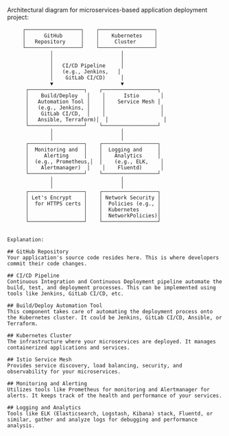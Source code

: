 Architectural diagram for microservices-based application deployment project:


         ┌──────────────────┐    ┌──────────────────┐
         │      GitHub      │    │    Kubernetes    │
         │   Repository     │    │     Cluster      │
         └──────────────────┘    └──────────────────┘
                  │                      │
                  │                      │
                  │   CI/CD Pipeline     │
                  │   (e.g., Jenkins,   │
                  │    GitLab CI/CD)     │
                  ▼                      ▼
          ┌──────────────────┐    ┌──────────────────┐
          │    Build/Deploy   │    │      Istio       │
          │   Automation Tool │    │    Service Mesh │
          │   (e.g., Jenkins, │    │                  │
          │    GitLab CI/CD,  │    │                  │
          │   Ansible, Terraform)│  │                  │
          └──────────────────┘    └──────────────────┘
                  │                      │
                  │                      │
          ┌──────────────────┐    ┌──────────────────┐
          │  Monitoring and  │    │  Logging and     │
          │     Alerting     │    │    Analytics     │
          │  (e.g., Prometheus,│  │    (e.g., ELK,    │
          │    Alertmanager)  │    │    Fluentd)      │
          └──────────────────┘    └──────────────────┘
                  │                      │
                  │                      │
          ┌──────────────────┐    ┌──────────────────┐
          │ Let's Encrypt    │    │ Network Security │
          │  for HTTPS certs │    │  Policies (e.g., │
          │                  │    │  Kubernetes      │
          │                  │    │  NetworkPolicies)│
          └──────────────────┘    └──────────────────┘
```

Explanation:

## GitHub Repository
Your application's source code resides here. This is where developers commit their code changes.

## CI/CD Pipeline
Continuous Integration and Continuous Deployment pipeline automate the build, test, and deployment processes. This can be implemented using tools like Jenkins, GitLab CI/CD, etc.

## Build/Deploy Automation Tool
This component takes care of automating the deployment process onto the Kubernetes cluster. It could be Jenkins, GitLab CI/CD, Ansible, or Terraform.

## Kubernetes Cluster
The infrastructure where your microservices are deployed. It manages containerized applications and services.

## Istio Service Mesh
Provides service discovery, load balancing, security, and observability for your microservices.

## Monitoring and Alerting
Utilizes tools like Prometheus for monitoring and Alertmanager for alerts. It keeps track of the health and performance of your services.

## Logging and Analytics
Tools like ELK (Elasticsearch, Logstash, Kibana) stack, Fluentd, or similar, gather and analyze logs for debugging and performance analysis.
